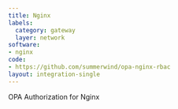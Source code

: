 ```yaml
---
title: Nginx
labels:
  category: gateway
  layer: network
software:
- nginx
code:
- https://github.com/summerwind/opa-nginx-rbac
layout: integration-single
---
```

OPA Authorization for Nginx

